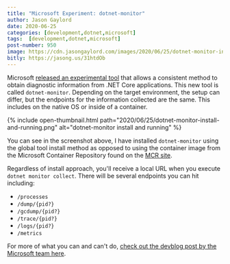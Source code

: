 ```yaml
---
title: "Microsoft Experiment: dotnet-monitor"
author: Jason Gaylord
date: 2020-06-25
categories: [development,dotnet,microsoft]
tags:  [development,dotnet,microsoft]
post-number: 950
image: https://cdn.jasongaylord.com/images/2020/06/25/dotnet-monitor-install-and-running.png
bitly: https://jasong.us/31htdOb
---
```


Microsoft [released an experimental tool](https://jasong.us/3ewgVVP) that allows a consistent method to obtain diagnostic information from .NET Core applications. This new tool is called `dotnet-monitor`. Depending on the target environment, the setup can differ, but the endpoints for the information collected are the same. This includes on the native OS or inside of a container.

{% include open-thumbnail.html path="2020/06/25/dotnet-monitor-install-and-running.png" alt="dotnet-monitor install and running" %}

You can see in the screenshot above, I have installed `dotnet-monitor` using the global tool install method as opposed to using the container image from the Microsoft Container Repository found on the [MCR site](https://jasong.us/3dzZz9f).

Regardless of install approach, you'll receive a local URL when you execute `dotnet monitor collect`. There will be several endpoints you can hit including:

- `/processes`
- `/dump/{pid?}`
- `/gcdump/{pid?}`
- `/trace/{pid?}`
- `/logs/{pid?}`
- `/metrics`

For more of what you can and can't do, [check out the devblog post by the Microsoft team here](https://jasong.us/3ewgVVP).